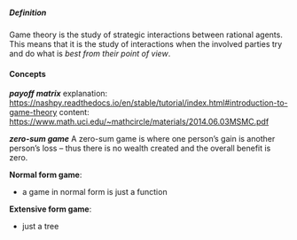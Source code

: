 
##### *Definition*
Game theory is the study of strategic interactions between rational agents. 
This means that it is the study of interactions when the involved parties try and do what is *best from their point of view*.


#### Concepts
***payoff matrix*** 
explanation: https://nashpy.readthedocs.io/en/stable/tutorial/index.html#introduction-to-game-theory
content: https://www.math.uci.edu/~mathcircle/materials/2014.06.03MSMC.pdf


***zero-sum game***
A zero-sum game is where one person’s gain is another person’s loss – thus there is no wealth created and the overall benefit is zero.



**Normal form game**: 
- a game in normal form is just a function

**Extensive form game**:
- just a tree